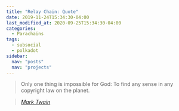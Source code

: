 ```yaml
---
title: "Relay Chain: Quote"
date: 2019-11-24T15:34:30-04:00
last_modified_at: 2020-09-25T15:34:30-04:00
categories:
  - Parachains
tags:
  - subsocial
  - polkadot
sidebar:
  nav: "posts"
  nav: "projects"
---
```


> Only one thing is impossible for God: To find any sense in any copyright law on the planet.
  
> <cite><a href="http://www.brainyquote.com/quotes/quotes/m/marktwain163473.html">Mark Twain</a></cite>